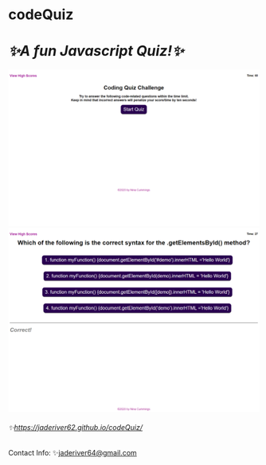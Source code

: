 # codeQuiz
# *:sparkles:A fun Javascript Quiz!:sparkles:*



![Screenshot](https://github.com/jaderiver62/codeQuiz/blob/main/assets/images/codeQuizsrcsht1.png?raw=true)
![Screenshot](https://github.com/jaderiver62/codeQuiz/blob/main/assets/images/codeQuizsrcsht2.png?raw=true)

###### :sparkles:https://jaderiver62.github.io/codeQuiz/

Contact Info:
:sparkles:[jaderiver64@gmail.com](mailto:jaderiver64@gmail.com)
